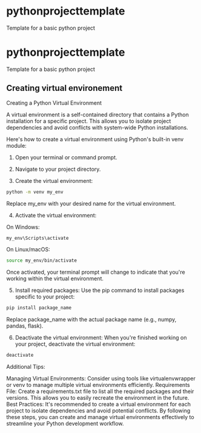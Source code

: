 # pythonprojecttemplate
Template for a basic python project

# pythonprojecttemplate
Template for a basic python project



## Creating virtual environement

Creating a Python Virtual Environment

A virtual environment is a self-contained directory that contains a Python installation for a specific project. This allows you to isolate project dependencies and avoid conflicts with system-wide Python installations.

Here's how to create a virtual environment using Python's built-in venv module:

1. Open your terminal or command prompt.

2. Navigate to your project directory.

3. Create the virtual environment:

``` Bash
python -m venv my_env
```

Replace my_env with your desired name for the virtual environment.

4. Activate the virtual environment:

On Windows:

``` Bash
my_env\Scripts\activate
```

On Linux/macOS:

``` Bash
source my_env/bin/activate
```

Once activated, your terminal prompt will change to indicate that you're working within the virtual environment.

5. Install required packages:
Use the pip command to install packages specific to your project:

``` Bash
pip install package_name
```

Replace package_name with the actual package name (e.g., numpy, pandas, flask).

6. Deactivate the virtual environment:
When you're finished working on your project, deactivate the virtual environment:

``` Bash
deactivate
```

Additional Tips:

Managing Virtual Environments: Consider using tools like virtualenvwrapper or venv to manage multiple virtual environments efficiently.
Requirements File: Create a requirements.txt file to list all the required packages and their versions. This allows you to easily recreate the environment in the future.
Best Practices: It's recommended to create a virtual environment for each project to isolate dependencies and avoid potential conflicts.
By following these steps, you can create and manage virtual environments effectively to streamline your Python development workflow.
